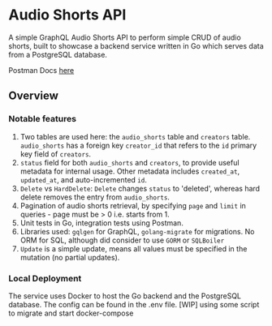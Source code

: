 # Audio Shorts API

A simple GraphQL Audio Shorts API to perform simple CRUD of audio shorts, built to showcase a backend service written in Go 
which serves data from a PostgreSQL database. 

Postman Docs [here](api.postman_collection.json)

## Overview

### Notable features

1. Two tables are used here: the `audio_shorts` table and `creators` table. `audio_shorts` has a foreign key `creator_id`
that refers to the `id` primary key field of `creators`. 
2. `status` field for both `audio_shorts` and `creators`, to provide useful metadata for internal usage. Other metadata 
   includes `created_at`, `updated_at`, and auto-incremented `id`.
3. `Delete` vs `HardDelete`: `Delete` changes `status` to 'deleted', whereas hard delete removes the entry from `audio_shorts`.
4. Pagination of audio shorts retrieval, by specifying `page` and `limit` in queries - page must be > 0 i.e. starts from 1.
5. Unit tests in Go, integration tests using Postman.
6. Libraries used: `gqlgen` for GraphQL, `golang-migrate` for migrations. No ORM for SQL, although did consider to use `GORM` or 
`SQLBoiler`
7. `Update` is a simple update, means all values must be specified in the mutation (no partial updates).

### Local Deployment

The service uses Docker to host the Go backend and the PostgreSQL database. The config can be found in the .env file.
[WIP] using some script to migrate and start docker-compose
